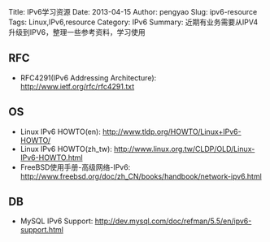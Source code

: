 Title: IPv6学习资源
Date: 2013-04-15
Author: pengyao
Slug: ipv6-resource
Tags: Linux,IPv6,resource
Category: IPv6
Summary: 近期有业务需要从IPV4升级到IPV6，整理一些参考资料，学习使用
## RFC ##
* RFC4291(IPv6 Addressing Architecture): <http://www.ietf.org/rfc/rfc4291.txt>
## OS ##
* Linux IPv6 HOWTO(en): <http://www.tldp.org/HOWTO/Linux+IPv6-HOWTO/>
* Linux IPv6 HOWTO(zh_tw): <http://www.linux.org.tw/CLDP/OLD/Linux-IPv6-HOWTO.html>
* FreeBSD使用手册-高级网络-IPv6: <http://www.freebsd.org/doc/zh_CN/books/handbook/network-ipv6.html>

## DB ##
* MySQL IPv6 Support: <http://dev.mysql.com/doc/refman/5.5/en/ipv6-support.html>
 


